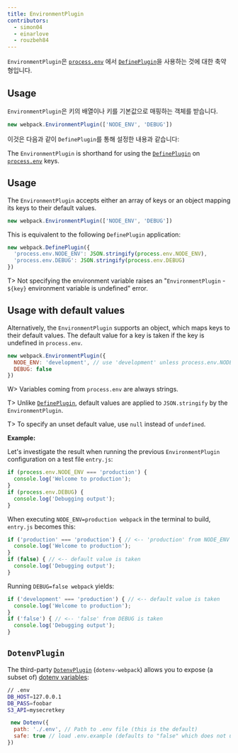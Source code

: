 ```yaml
---
title: EnvironmentPlugin
contributors:
  - simon04
  - einarlove
  - rouzbeh84
---
```



<!-- The `EnvironmentPlugin` is shorthand for using the [`DefinePlugin`](/plugins/define-plugin) on [`process.env`](https://nodejs.org/api/process.html#process_process_env) keys. -->
`EnvironmentPlugin`은 [`process.env`](https://nodejs.org/api/process.html#process_process_env) 에서 [`DefinePlugin`](./define-plugin)을 사용하는 것에 대한 축약형입니다.

## Usage

<!-- The `EnvironmentPlugin` accepts either an array of keys or an object mapping its keys to their default values. -->
`EnvironmentPlugin`은 키의 배열이나 키를 기본값으로 매핑하는 객체를 받습니다.

```javascript
new webpack.EnvironmentPlugin(['NODE_ENV', 'DEBUG'])
```

<!-- This is equivalent to the following `DefinePlugin` application: -->
이것은 다음과 같이 `DefinePlugin`를 통해 설정한 내용과 같습니다:

The `EnvironmentPlugin` is shorthand for using the [`DefinePlugin`](/plugins/define-plugin) on [`process.env`](https://nodejs.org/api/process.html#process_process_env) keys.

## Usage

The `EnvironmentPlugin` accepts either an array of keys or an object mapping its keys to their default values.

```javascript
new webpack.EnvironmentPlugin(['NODE_ENV', 'DEBUG'])
```

This is equivalent to the following `DefinePlugin` application:

```javascript
new webpack.DefinePlugin({
  'process.env.NODE_ENV': JSON.stringify(process.env.NODE_ENV),
  'process.env.DEBUG': JSON.stringify(process.env.DEBUG)
})
```

T> Not specifying the environment variable raises an "`EnvironmentPlugin` - `${key}` environment variable is undefined" error.

## Usage with default values

Alternatively, the `EnvironmentPlugin` supports an object, which maps keys to their default values. The default value for a key is taken if the key is undefined in `process.env`.

```javascript
new webpack.EnvironmentPlugin({
  NODE_ENV: 'development', // use 'development' unless process.env.NODE_ENV is defined
  DEBUG: false
})
```

W> Variables coming from `process.env` are always strings.

T> Unlike [`DefinePlugin`](/plugins/define-plugin), default values are applied to `JSON.stringify` by the `EnvironmentPlugin`.

T> To specify an unset default value, use `null` instead of `undefined`.

**Example:**

Let's investigate the result when running the previous `EnvironmentPlugin` configuration on a test file `entry.js`:

```javascript
if (process.env.NODE_ENV === 'production') {
  console.log('Welcome to production');
}
if (process.env.DEBUG) {
  console.log('Debugging output');
}
```

When executing `NODE_ENV=production webpack` in the terminal to build, `entry.js` becomes this:

```javascript
if ('production' === 'production') { // <-- 'production' from NODE_ENV is taken
  console.log('Welcome to production');
}
if (false) { // <-- default value is taken
  console.log('Debugging output');
}
```

Running `DEBUG=false webpack` yields:

```javascript
if ('development' === 'production') { // <-- default value is taken
  console.log('Welcome to production');
}
if ('false') { // <-- 'false' from DEBUG is taken
  console.log('Debugging output');
}
```

## `DotenvPlugin`

The third-party [`DotenvPlugin`](https://github.com/mrsteele/dotenv-webpack) (`dotenv-webpack`) allows you to expose (a subset of) [dotenv variables](https://www.npmjs.com/package/dotenv):

``` bash
// .env
DB_HOST=127.0.0.1
DB_PASS=foobar
S3_API=mysecretkey
```

```javascript
 new Dotenv({
  path: './.env', // Path to .env file (this is the default)
  safe: true // load .env.example (defaults to "false" which does not use dotenv-safe)
})
```

